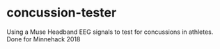 # concussion-tester
Using a Muse Headband EEG signals to test for concussions in athletes. Done for Minnehack 2018
